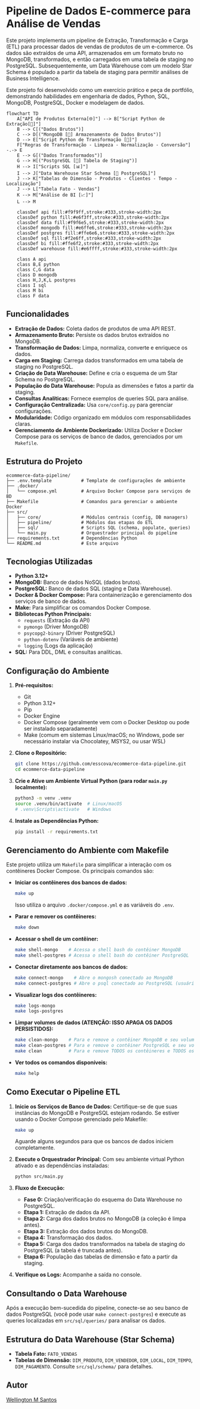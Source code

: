 # Pipeline de Dados E-commerce para Análise de Vendas

Este projeto implementa um pipeline de Extração, Transformação e Carga (ETL) para processar dados de vendas de produtos de um e-commerce. Os dados são extraídos de uma API, armazenados em um formato bruto no MongoDB, transformados, e então carregados em uma tabela de staging no PostgreSQL. Subsequentemente, um Data Warehouse com um modelo Star Schema é populado a partir da tabela de staging para permitir análises de Business Intelligence.

Este projeto foi desenvolvido como um exercício prático e peça de portfólio, demonstrando habilidades em engenharia de dados, Python, SQL, MongoDB, PostgreSQL, Docker e modelagem de dados.

```mermaid
flowchart TD
    A["API de Produtos Externa[🌐]"] --> B["Script Python de Extração[🐍]"]
    B --> C[("Dados Brutos")]
    C --> D[("MongoDB [🍃] Armazenamento de Dados Brutos")]
    D --> E["Script Python de Transformação [🐍]"]
    F["Regras de Transformação - Limpeza - Normalização - Conversão"] -.-> E
    E --> G[("Dados Transformados")]
    G --> H[("PostgreSQL [🐘] Tabela de Staging")]
    H --> I["Scripts SQL [📊]"]
    I --> J["Data Warehouse Star Schema [🐘 PostgreSQL]"]
    J --> K["Tabelas de Dimensão - Produtos - Clientes - Tempo - Localização"]
    J --> L["Tabela Fato - Vendas"]
    K --> M["Análise de BI [📈]"]
    L --> M
    
    classDef api fill:#f9f9ff,stroke:#333,stroke-width:2px
    classDef python fill:#e6f3ff,stroke:#333,stroke-width:2px
    classDef data fill:#f9f6e5,stroke:#333,stroke-width:2px
    classDef mongodb fill:#e6ffe6,stroke:#333,stroke-width:2px
    classDef postgres fill:#ffe6e6,stroke:#333,stroke-width:2px
    classDef sql fill:#f2e6ff,stroke:#333,stroke-width:2px
    classDef bi fill:#ffe6f2,stroke:#333,stroke-width:2px
    classDef warehouse fill:#e6ffff,stroke:#333,stroke-width:2px
    
    class A api
    class B,E python
    class C,G data
    class D mongodb
    class H,J,K,L postgres
    class I sql
    class M bi
    class F data
```

## Funcionalidades

*   **Extração de Dados:** Coleta dados de produtos de uma API REST.
*   **Armazenamento Bruto:** Persiste os dados brutos extraídos no MongoDB.
*   **Transformação de Dados:** Limpa, normaliza, converte e enriquece os dados.
*   **Carga em Staging:** Carrega dados transformados em uma tabela de staging no PostgreSQL.
*   **Criação de Data Warehouse:** Define e cria o esquema de um Star Schema no PostgreSQL.
*   **População do Data Warehouse:** Popula as dimensões e fatos a partir da staging.
*   **Consultas Analíticas:** Fornece exemplos de queries SQL para análise.
*   **Configuração Centralizada:** Usa `core/config.py` para gerenciar configurações.
*   **Modularidade:** Código organizado em módulos com responsabilidades claras.
*   **Gerenciamento de Ambiente Dockerizado:** Utiliza Docker e Docker Compose para os serviços de banco de dados, gerenciados por um `Makefile`.

## Estrutura do Projeto

```
ecommerce-data-pipeline/
├── .env.template           # Template de configurações de ambiente
├── .docker/
│   └── compose.yml         # Arquivo Docker Compose para serviços de BD
├── Makefile                # Comandos para gerenciar o ambiente Docker
├── src/
│   ├── core/               # Módulos centrais (config, DB managers)
│   ├── pipeline/           # Módulos das etapas do ETL
│   ├── sql/                # Scripts SQL (schema, populate, queries)
│   └── main.py             # Orquestrador principal do pipeline
├── requirements.txt        # Dependências Python
└── README.md               # Este arquivo
```

## Tecnologias Utilizadas

*   **Python 3.12+**
*   **MongoDB:** Banco de dados NoSQL (dados brutos).
*   **PostgreSQL:** Banco de dados SQL (staging e Data Warehouse).
*   **Docker & Docker Compose:** Para containerização e gerenciamento dos serviços de banco de dados.
*   **Make:** Para simplificar os comandos Docker Compose.
*   **Bibliotecas Python Principais:**
    *   `requests` (Extração da API)
    *   `pymongo` (Driver MongoDB)
    *   `psycopg2-binary` (Driver PostgreSQL)
    *   `python-dotenv` (Variáveis de ambiente)
    *   `logging` (Logs da aplicação)
*   **SQL:** Para DDL, DML e consultas analíticas.

## Configuração do Ambiente

1.  **Pré-requisitos:**
    *   Git
    *   Python 3.12+
    *   Pip
    *   Docker Engine
    *   Docker Compose (geralmente vem com o Docker Desktop ou pode ser instalado separadamente)
    *   Make (comum em sistemas Linux/macOS; no Windows, pode ser necessário instalar via Chocolatey, MSYS2, ou usar WSL)

2.  **Clone o Repositório:**
    ```bash
    git clone https://github.com/esscova/ecommerce-data-pipeline.git
    cd ecommerce-data-pipeline
    ```

3.  **Crie e Ative um Ambiente Virtual Python (para rodar `main.py` localmente):**
    ```bash
    python3 -m venv .venv
    source .venv/bin/activate  # Linux/macOS
    # .venv\Scripts\activate   # Windows
    ```

4.  **Instale as Dependências Python:**
    ```bash
    pip install -r requirements.txt
    ```

## Gerenciamento do Ambiente com Makefile

Este projeto utiliza um `Makefile` para simplificar a interação com os contêineres Docker Compose. Os principais comandos são:

*   **Iniciar os contêineres dos bancos de dados:**
    ```bash
    make up
    ```
    Isso utiliza o arquivo `.docker/compose.yml` e as variáveis do `.env`.

*   **Parar e remover os contêineres:**
    ```bash
    make down
    ```

*   **Acessar o shell de um contêiner:**
    ```bash
    make shell-mongo    # Acessa o shell bash do contêiner MongoDB
    make shell-postgres # Acessa o shell bash do contêiner PostgreSQL
    ```

*   **Conectar diretamente aos bancos de dados:**
    ```bash
    make connect-mongo    # Abre o mongosh conectado ao MongoDB
    make connect-postgres # Abre o psql conectado ao PostgreSQL (usuário 'admin', banco 'analytics')
    ```

*   **Visualizar logs dos contêineres:**
    ```bash
    make logs-mongo
    make logs-postgres
    ```

*   **Limpar volumes de dados (ATENÇÃO: ISSO APAGA OS DADOS PERSISTIDOS):**
    ```bash
    make clean-mongo    # Para e remove o contêiner MongoDB e seu volume de dados
    make clean-postgres # Para e remove o contêiner PostgreSQL e seu volume de dados
    make clean          # Para e remove TODOS os contêineres e TODOS os volumes definidos no compose
    ```

*   **Ver todos os comandos disponíveis:**
    ```bash
    make help
    ```

## Como Executar o Pipeline ETL

1.  **Inicie os Serviços de Banco de Dados:**
    Certifique-se de que suas instâncias do MongoDB e PostgreSQL estejam rodando. Se estiver usando o Docker Compose gerenciado pelo Makefile:
    ```bash
    make up
    ```
    Aguarde alguns segundos para que os bancos de dados iniciem completamente.

2.  **Execute o Orquestrador Principal:**
    Com seu ambiente virtual Python ativado e as dependências instaladas:
    ```bash
    python src/main.py
    ```

3.  **Fluxo de Execução:**
    *   **Fase 0:** Criação/verificação do esquema do Data Warehouse no PostgreSQL.
    *   **Etapa 1:** Extração de dados da API.
    *   **Etapa 2:** Carga dos dados brutos no MongoDB (a coleção é limpa antes).
    *   **Etapa 3:** Extração dos dados brutos do MongoDB.
    *   **Etapa 4:** Transformação dos dados.
    *   **Etapa 5:** Carga dos dados transformados na tabela de staging do PostgreSQL (a tabela é truncada antes).
    *   **Etapa 6:** População das tabelas de dimensão e fato a partir da staging.

4.  **Verifique os Logs:** Acompanhe a saída no console.

## Consultando o Data Warehouse

Após a execução bem-sucedida do pipeline, conecte-se ao seu banco de dados PostgreSQL (você pode usar `make connect-postgres`) e execute as queries localizadas em `src/sql/queries/` para analisar os dados.

## Estrutura do Data Warehouse (Star Schema)

*   **Tabela Fato:** `FATO_VENDAS`
*   **Tabelas de Dimensão:** `DIM_PRODUTO`, `DIM_VENDEDOR`, `DIM_LOCAL`, `DIM_TEMPO`, `DIM_PAGAMENTO`.
Consulte `src/sql/schema/` para detalhes.

## Autor
[Wellington M Santos](https://www.linkedin.com/in/wellington-moreira-santos/)
